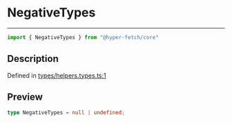 

# NegativeTypes

<div class="api-docs__separator" data-reactroot="">

---

</div><div class="api-docs__import" data-reactroot="">

```ts
import { NegativeTypes } from "@hyper-fetch/core"
```

</div><div class="api-docs__section">

## Description

</div><div class="api-docs__description"><span class="api-docs__do-not-parse">



</span></div><p class="api-docs__definition">

Defined in [types/helpers.types.ts:1](https://github.com/BetterTyped/hyper-fetch/blob/c746dc1f/packages/core/src/types/helpers.types.ts#L1)

</p><div class="api-docs__section">

## Preview

</div><div class="api-docs__preview type single">

```ts
type NegativeTypes = null | undefined;
```

</div>